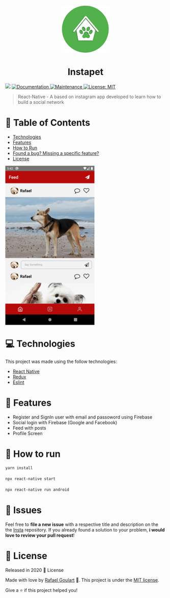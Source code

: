 <p align="center">
   <img src="https://github.com/RafaelGoulartB/Instapet/blob/master/.github/logo.png" width="150"/>
</p>
<h1 align="center">Instapet</h1>
<p>
  <img src="https://img.shields.io/badge/version-1.0.0-blue.svg?cacheSeconds=2592000" />
  <a href="https://github.com/RafaelGoulartB/RandomNumberApp#readme">
    <img alt="Documentation" src="https://img.shields.io/badge/documentation-yes-brightgreen.svg" target="_blank" />
  </a>
  <a href="https://github.com/RafaelGoulartB/RandomNumberApp/graphs/commit-activity">
    <img alt="Maintenance" src="https://img.shields.io/badge/Maintained%3F-yes-green.svg" target="_blank" />
  </a>
  <a href="https://github.com/RafaelGoulartB/RandomNumberApp/blob/master/LICENSE">
    <img alt="License: MIT" src="https://img.shields.io/badge/License-MIT-yellow.svg" target="_blank" />
  </a>
</p>

> React-Native - A based on instagram app developed to learn how to build a social network

# :pushpin: Table of Contents

* [Technologies](#computer-technologies)
* [Features](#rocket-features)
* [How to Run](#construction_worker-how-to-run)
* [Found a bug? Missing a specific feature?](#bug-issues)
* [License](#closed_book-license)

<div style="display: flex; flex-direction: "row";">
  <img src="https://github.com/RafaelGoulartB/Instapet/blob/master/.github/feed.png" width="280">
</div>

# :computer: Technologies
This project was made using the follow technologies:
<ul>
  <li><a href="https://reactnative.dev/">React Native</a></li>
  <li><a href="https://redux.js.org/introduction/getting-started">Redux</a></li>
  <li><a href="https://eslint.org/">Eslint</a></li>
</ul>

# :rocket: Features

* Register and SignIn user with email and passoword using Firebase
* Social login with Firebase (Google and Facebook)
* Feed with posts
* Profile Screen


# :construction_worker: How to run
```sh
yarn install

npx react-native start

npx react-native run android
```


# :bug: Issues

Feel free to **file a new issue** with a respective title and description on the the [Insta](https://github.com/RafaelGoulartB/RandomApp/issues) repository. If you already found a solution to your problem, **i would love to review your pull request**!

# :closed_book: License

Released in 2020 :closed_book: License

Made with love by [Rafael Goulart](https://github.com/RandomApp) 🚀.
This project is under the [MIT license](https://github.com/RafaelGoulartB/RandomApp/master/LICENSE).


Give a ⭐️ if this project helped you!
